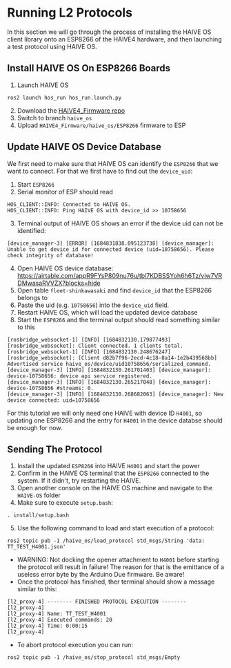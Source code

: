 # Running L2 Protocols

In this section we will go through the process of installing the HAIVE OS client library onto an ESP8266 of the HAIVE4 hardware, and then launching a test protocol using HAIVE OS.

## Install HAIVE OS On ESP8266 Boards

1. Launch HAIVE OS 
```
ros2 launch hos_run hos_run.launch.py
```
2. Download the [HAIVE4_Firmware repo](https://github.com/Molcure/HAIVE4_Firmware)
3. Switch to branch `haive_os`
4. Upload `HAIVE4_Firmware/haive_os/ESP8266` firmware to ESP

## Update HAIVE OS Device Database

We first need to make sure that HAIVE OS can identify the `ESP8266` that we want to connect. For that we first have to find out the `device_uid`:

1. Start `ESP8266`
2. Serial monitor of ESP should read
```
HOS_CLIENT::INFO: Connected to HAIVE OS.
HOS_CLIENT::INFO: Ping HAIVE OS with device_id >> 10758656
```
3. Terminal output of HAIVE OS shows an error if the device uid can not be identified:
```
[device_manager-3] [ERROR] [1684831838.095123738] [device_manager]: Unable to get device id for connected device (uid=10758656). Please check integrity of database!
```
4. Open HAIVE OS device database: https://airtable.com/appR9FYsP809nu76u/tbl7KDBSSYoh6h6Tz/viw7VRDMwasaRVVZX?blocks=hide
5. Open table `fleet-shinkawasaki` and find `device_id` that the ESP8266 belongs to
6. Paste the uid (e.g. `10758656`) into the `device_uid` field.
7. Restart HAIVE OS, which will load the updated device database
8. Start the `ESP8266` and the terminal output should read something similar to this
```
[rosbridge_websocket-1] [INFO] [1684832130.179877493] [rosbridge_websocket]: Client connected. 1 clients total.
[rosbridge_websocket-1] [INFO] [1684832130.248676247] [rosbridge_websocket]: [Client d82b7f96-2ecd-4c18-8a14-1e2b439568bb] Advertised service haive_os/device/uid10758656/serialized_command.
[device_manager-3] [INFO] [1684832130.261701403] [device_manager]: device-10758656: device api service registered.
[device_manager-3] [INFO] [1684832130.265217048] [device_manager]: device-10758656 #streams: 0.
[device_manager-3] [INFO] [1684832130.268682063] [device_manager]: New device connected: uid=10758656
```

For this tutorial we will only need one HAIVE with device ID `H4001`, so updating one ESP8266 and the entry for `H4001` in the device databse should be enough for now.

## Sending The Protocol

1. Install the updated `ESP8266` into HAIVE `H4001` and start the power
2. Confirm in the HAIVE OS terminal that the `ESP8266` connected to the system. If it didn't, try restarting the HAIVE.
3. Open another console on the HAIVE OS machine and navigate to the `HAIVE-OS` folder
4. Make sure to execute `setup.bash`:
```shell
. install/setup.bash 
```
5. Use the following command to load and start execution of a protocol:
```shell
ros2 topic pub -1 /haive_os/load_protocol std_msgs/String 'data: TT_TEST_H4001.json'
```
- WARNING: Not docking the opener attachment to `H4001` before starting the protocol will result in failure! The reason for that is the emittance of a useless error byte by the Arduino Due firmware. Be aware!
- Once the protocol has finished, ther terminal should show a message similar to this:
```shell
[l2_proxy-4] -------- FINISHED PROTOCOL EXECUTION --------
[l2_proxy-4] 
[l2_proxy-4] Name: TT_TEST_H4001
[l2_proxy-4] Executed commands: 20
[l2_proxy-4] Time: 0:00:15
[l2_proxy-4] 
```
- To abort protocol execution you can run:
```shell
ros2 topic pub -1 /haive_os/stop_protocol std_msgs/Empty
```
